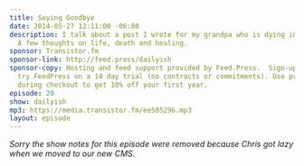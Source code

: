 ```yaml
---
title: Saying Goodbye
date: 2014-05-27 12:11:00 -06:00
description: I talk about a post I wrote for my grandpa who is dying in the hospital.
  A few thoughts on life, death and healing.
sponsor: Transistor.fm
sponsor-link: http://feed.press/dailyish
sponsor-copy: Hosting and feed support provided by Feed.Press.  Sign-up today and
  try FeedPress on a 14 day trial (no contracts or commitments). Use promo code "dailyish"
  during checkout to get 10% off your first year.
episode: 20
show: dailyish
mp3: https://media.transistor.fm/ee505296.mp3
layout: episode
---
```


<em>Sorry the show notes for this episode were removed because Chris got lazy when we moved to our new CMS</em>.
